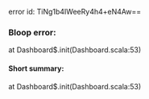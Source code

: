 error id: TiNg1b4IWeeRy4h4+eN4Aw==
### Bloop error:

at Dashboard$.init(Dashboard.scala:53)
#### Short summary: 

at Dashboard$.init(Dashboard.scala:53)